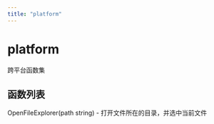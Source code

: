 ```yaml
---
title: "platform"
---
```


# platform

跨平台函数集

## 函数列表

OpenFileExplorer(path string) - 打开文件所在的目录，并选中当前文件
